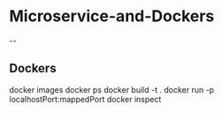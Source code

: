 # Microservice-and-Dockers
--


## Dockers

docker images
docker ps
docker build -t <image-name> .
docker run -p localhostPort:mappedPort <image-name>
docker inspect <container-id>